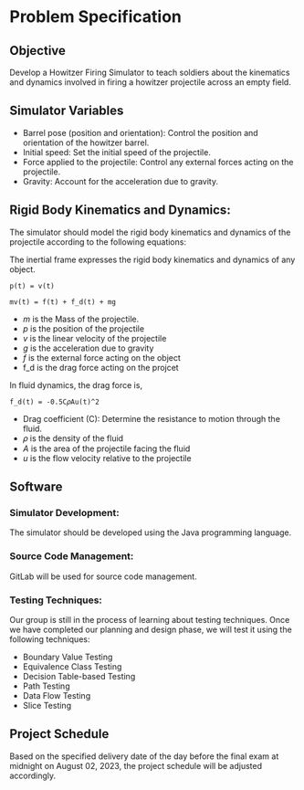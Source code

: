 # Problem Specification

## Objective
Develop a Howitzer Firing Simulator to teach soldiers about the kinematics and dynamics involved in firing a howitzer projectile across an empty field.

## Simulator Variables
- Barrel pose (position and orientation): Control the position and orientation of the howitzer barrel.
- Initial speed: Set the initial speed of the projectile.
- Force applied to the projectile: Control any external forces acting on the projectile.
- Gravity: Account for the acceleration due to gravity.


## Rigid Body Kinematics and Dynamics:
The simulator should model the rigid body kinematics and dynamics of the projectile according to the following equations:

The inertial frame expresses the rigid body kinematics and dynamics of any object.

```
p(t) = v(t)

mv(t) = f(t) + f_d(t) + mg 
```
- _m_ is the Mass of the projectile.
- _p_ is the position of the projectile
- _v_ is the linear velocity of the projectile
- _g_ is the acceleration due to gravity
- _f_  is the external force acting on the object
- f_d is the drag force acting on the projcet

In fluid dynamics, the drag force is, 

```
f_d(t) = -0.5C𝜌Au(t)^2
```
- Drag coefficient (C): Determine the resistance to motion through the fluid.
- 𝜌 is the density of the fluid
- _A_ is the area of the projectile facing the fluid
- _u_ is the flow velocity relative to the projectile

## Software 

### Simulator Development:
The simulator should be developed using the Java programming language.

### Source Code Management:
GitLab will be used for source code management.

### Testing Techniques:
Our group is still in the process of learning about testing techniques. Once we have completed our planning and design phase, we will test it using the following techniques:
- Boundary Value Testing
- Equivalence Class Testing
- Decision Table-based Testing
- Path Testing
- Data Flow Testing
- Slice Testing

## Project Schedule 

Based on the specified delivery date of the day before the final exam at midnight on August 02, 2023, the project schedule will be adjusted accordingly.
